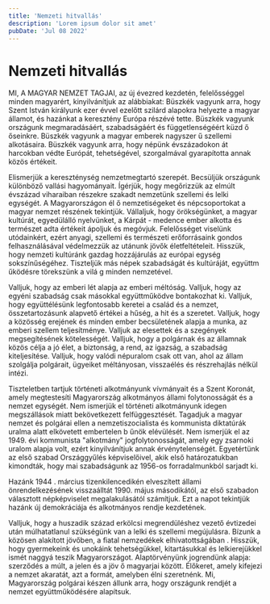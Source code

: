 ```yaml
---
title: 'Nemzeti hitvallás'
description: 'Lorem ipsum dolor sit amet'
pubDate: 'Jul 08 2022'
---
```


# Nemzeti hitvallás

MI, A MAGYAR NEMZET TAGJAI, az új évezred kezdetén, felelősséggel minden magyarért, kinyilvánítjuk az alábbiakat:
Büszkék vagyunk arra, hogy Szent István királyunk ezer évvel ezelőtt szilárd alapokra helyezte a magyar államot, és hazánkat a keresztény Európa részévé tette.
Büszkék vagyunk országunk megmaradásáért, szabadságáért és függetlenségéért küzd ő őseinkre.
Büszkék vagyunk a magyar emberek nagyszer ű szellemi alkotásaira.
Büszkék vagyunk arra, hogy népünk évszázadokon át harcokban védte Európát, tehetségével, szorgalmával gyarapította annak közös értékeit.

Elismerjük a kereszténység nemzetmegtartó szerepét. Becsüljük országunk különböző vallási hagyományait.
Ígérjük, hogy megőrizzük az elmúlt évszázad viharaiban részekre szakadt nemzetünk szellemi és lelki egységét. A Magyarországon él ő nemzetiségeket és népcsoportokat a magyar nemzet részének tekintjük.
Vállaljuk, hogy örökségünket, a magyar kultúrát, egyedülálló nyelvünket, a Kárpát - medence ember alkotta és természet adta értékeit ápoljuk és megóvjuk. Felelősséget viselünk utódainkért, ezért anyagi, szellemi és természeti erőforrásaink gondos felhasználásával védelmezzük az utánunk jövők életfeltételeit.
Hisszük, hogy nemzeti kultúránk gazdag hozzájárulás az európai egység sokszínűségéhez.
Tiszteljük más népek szabadságát és kultúráját, együttm űködésre törekszünk a vilá g minden nemzetével.

Valljuk, hogy az emberi lét alapja az emberi méltóság.
Valljuk, hogy az egyéni szabadság csak másokkal együttműködve bontakozhat ki.
Valljuk, hogy együttélésünk legfontosabb keretei a család és a nemzet, összetartozásunk alapvető értékei a hűség, a hit és a szeretet.
Valljuk, hogy a közösség erejének és minden ember becsületének alapja a munka, az emberi szellem teljesítménye.
Valljuk az elesettek és a szegények megsegítésének kötelességét.
Valljuk, hogy a polgárnak és az államnak közös célja a jó élet, a biztonság, a rend, az igazság, a szabadság kiteljesítése.
Valljuk, hogy valódi népuralom csak ott van, ahol az állam szolgálja polgárait, ügyeiket méltányosan, visszaélés és részrehajlás nélkül intézi.

Tiszteletben tartjuk történeti alkotmányunk vívmányait és a Szent Koronát, amely megtestesíti Magyarország alkotmányos állami folytonosságát és a nemzet egységét.
Nem ismerjük el történeti alkotmányunk idegen megszállások miatt bekövetkezett felfüggesztését. Tagadjuk a magyar nemzet és polgárai ellen a nemzetiszocialista és kommunista diktatúrák uralma alatt elkövetett embertelen b űnök elévülését.
Nem ismerjük el az 1949. évi kommunista "alkotmány" jogfolytonosságát, amely egy zsarnoki uralom alapja volt, ezért kinyilvánítjuk annak érvénytelenségét.
Egyetértünk az első szabad Országgyűlés képviselőivel, akik első határozatukban kimondták, hogy mai szabadságunk az 1956-os forradalmunkból sarjadt ki.

Hazánk 1944 . március tizenkilencedikén elveszített állami önrendelkezésének visszaálltát 1990. május másodikától, az első szabadon választott népképviselet megalakulásától számítjuk. Ezt a napot tekintjük hazánk új demokráciája és alkotmányos rendje kezdetének.

Valljuk, hogy a huszadik század erkölcsi megrendüléshez vezető évtizedei után múlhatatlanul szükségünk van a lelki és szellemi megújulásra.
Bízunk a közösen alakított jövőben, a fiatal nemzedékek elhivatottságában . Hisszük, hogy gyermekeink és unokáink tehetségükkel, kitartásukkal és lelkierejükkel ismét naggyá teszik Magyarországot.
Alaptörvényünk jogrendünk alapja: szerződés a múlt, a jelen és a jöv ő magyarjai között. Élőkeret, amely kifejezi a nemzet akaratát, azt a formát, amelyben élni szeretnénk.
Mi, Magyarország polgárai készen állunk arra, hogy országunk rendjét a nemzet együttműködésére alapítsuk.

